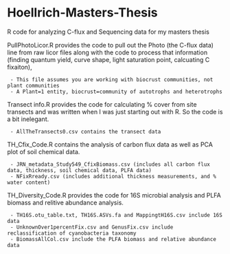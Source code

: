 # Hoellrich-Masters-Thesis
R code for analyzing C-flux and Sequencing data for my masters thesis

PullPhotoLicor.R provides the code to pull out the Photo (the C-flux data) line from raw licor files along with the code to process that information (finding quantum yield, curve shape, light saturation point, calcuating C fixaiton),

     - This file assumes you are working with biocrust communities, not plant communities 
     - A Plant=1 entity, biocrust=community of autotrophs and heterotrophs

Transect info.R provides the code for calculating % cover from site transects and was written when I was just starting out with R. So the code is a bit inelegant. 

     - AllTheTransects0.csv contains the transect data
     
TH_Cfix_Code.R contains the analysis of carbon flux data as well as PCA plot of soil chemical data.

     - JRN_metadata_Study549_CfixBiomass.csv (includes all carbon flux data, thickness, soil chemical data, PLFA data) 
     - NFixRready.csv (includes additional thickness measurements, and % water content)

TH_Diversity_Code.R provides the code for 16S microbial analysis and PLFA biomass and relitive abundance analysis. 

     - TH16S.otu_table.txt, TH16S.ASVs.fa and MappingtH16S.csv include 16S data
     - UnknownOver1percentFix.csv and GenusFix.csv include reclassification of cyanobacteria taxonomy
     - BiomassAllCol.csv include the PLFA biomass and relative abundance data
